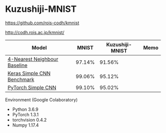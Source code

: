 # Kuzushiji-MNIST

https://github.com/rois-codh/kmnist

http://codh.rois.ac.jp/kmnist/



|Model                            | MNIST | Kuzushiji-MNIST | Memo
|---------------------------------|-------|--------|---|
|[4-Nearest Neighbour Baseline](benchmarks/kuzushiji_mnist_knn.py)     |97.14% | 91.56% | 
|[Keras Simple CNN Benchmark](benchmarks/kuzushiji_mnist_cnn.py)       |99.06% | 95.12% |
|[PyTorch Simple CNN](code/kuzushiji_mnist_pytorch.py)       |99.10% | 95.02% |


Environment (Google Colaboratory)
- Python  3.6.9
- PyTorch 1.3.1
- torchvision 0.4.2
- Numpy   1.17.4
